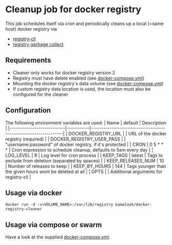 # Cleanup job for docker registry
This job schedules itself via cron and periodically cleans up a local (=same host) docker registry via
- [registry-cli](https://github.com/andrey-pohilko/registry-cli)
- [registry garbage collect](https://docs.docker.com/registry/garbage-collection/)

## Requirements
- Cleaner only works for docker registry version 2
- Registry must have delete enabled (see [docker-compose.yml](docker-compose.yml))
- Mounting the docker registry's data volume (see [docker-compose.yml](docker-compose.yml))
- If custom registry data location is used, the location must also be configured for the cleaner

## Configuration
The following environment variables are used:
| Name                      | default   | Description                                                    |
|---------------------------|-----------|----------------------------------------------------------------|
| DOCKER_REGISTRY_URL       |           | URL of the docker registry (required)                          |
| DOCKER_REGISTRY_USER_PASS |           | "username:password" of docker registry, if it's protected      |
| CRON                      | 0 5 * * * | Cron expression to schedule cleanup, defaults to 5am every day |
| LOG_LEVEL                 | 8         | Log level for cron process                                     |
| KEEP_TAGS                 | latest    | Tags to exclude from deletion (separated by spaces)            |
| KEEP_RELEASES_NUM         | 10        | Number of releases to keep                                     |
| KEEP_BY_HOURS             | 144       | Tags younger than the given hours wont be deleted at all       |
| OPTS                      |           | Additional arguments for registry-cli                          |

## Usage via docker
```
docker run -d -v<VOLUME_NAME>:/var/lib/registry kamalook/docker-registry-cleaner
```

## Usage via compose or swarm
Have a look at the supplied [docker-compose.yml](docker-compose.yml).
